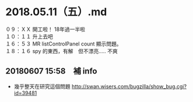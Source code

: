 # 2018.05.11（五）.md

０９：ＸＸ 開工啦！ 18年過一半啦  
１０：１１ 升上去吧  
１６：５３ MR listControlPanel count 顯示問題。  
１８：１６ spy 的東西，有解　但不漂亮..... 不爽  

## 20180607 15:58　補 info
 - 幾乎整天在研究這個問題 http://swan.wisers.com/bugzilla/show_bug.cgi?id=39481
